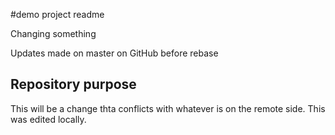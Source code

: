 #demo project readme

Changing something

Updates made on master on GitHub before rebase

## Repository purpose

This will be a change thta conflicts
with whatever is on the remote side.
This was edited locally.
